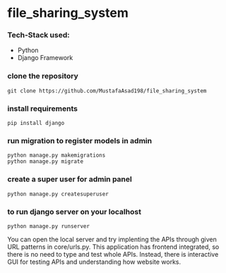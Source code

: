 # file_sharing_system

### Tech-Stack used:
* Python
* Django Framework

### clone the repository

```
git clone https://github.com/MustafaAsad198/file_sharing_system
```

### install requirements

```
pip install django
```

### run migration to register models in admin
```
python manage.py makemigrations
python manage.py migrate
```

### create a super user for admin panel
```
python manage.py createsuperuser
```

### to run django server on your localhost
```
python manage.py runserver
```

You can open the local server and try implenting the APIs through given URL patterns in core/urls.py.
This application has frontend integrated, so there is no need to type and test whole APIs. Instead, there is interactive GUI for testing APIs and understanding how website works.
